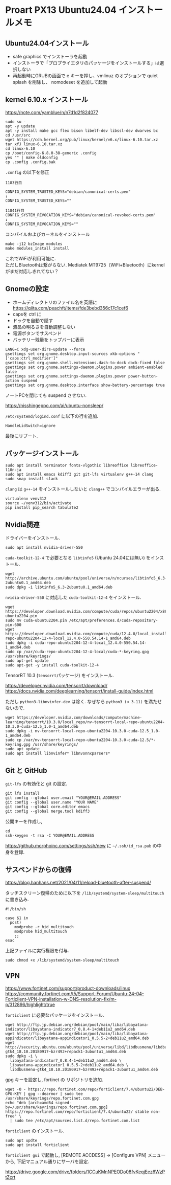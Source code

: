 # Proart PX13 Ubuntu24.04 インストールメモ

## Ubuntu24.04インストール

- safe graphics でインストーラを起動
- インストーラで「プロプライエタリのパッケージをインストールする」は選択しない
- 再起動時にGRUBの画面で e キーを押し、vmlinuz のオプションで quiet splash を削除し、 nomodeset を追加して起動

## kernel 6.10.x インストール

https://note.com/yamblue/n/n7d1d2f824077

```
sudo su -
apt -y update
apt -y install make gcc flex bison libelf-dev libssl-dev dwarves bc
cd /usr/src
wget https://cdn.kernel.org/pub/linux/kernel/v6.x/linux-6.10.tar.xz
tar xfJ linux-6.10.tar.xz
cd linux-6.10
cp /boot/config-6.8.0-38-generic .config
yes "" | make oldconfig
cp .config .config.bak
```

`.config` の以下を修正

```
1183行目

CONFIG_SYSTEM_TRUSTED_KEYS="debian/canonical-certs.pem"
↓
CONFIG_SYSTEM_TRUSTED_KEYS=""

11841行目
CONFIG_SYSTEM_REVOCATION_KEYS="debian/canonical-revoked-certs.pem"
↓
CONFIG_SYSTEM_REVOCATION_KEYS=""
```

コンパイルおよびカーネルをインストール

```
make -j12 bzImage modules
make modules_install install
```

これでWiFiが利用可能に.  
ただしBluetoothは繋がらない. Mediatek MT9725（WiFi+Bluetooth）にkernelがまだ対応しきれてない？

## Gnomeの設定

- ホームディレクトリのファイル名を英語に https://qiita.com/peachft/items/fde3bebd356c17c1cef6
- capsを ctrl に
- ドックを自動で隠す
- 液晶の明るさを自動調整しない
- 電源ボタンでサスペンド
- バッテリー残量をトップバーに表示

```
LANG=C xdg-user-dirs-update --force
gsettings set org.gnome.desktop.input-sources xkb-options "['caps:ctrl_modifier']"
gsettings set org.gnome.shell.extensions.dash-to-dock dock-fixed false
gsettings set org.gnome.settings-daemon.plugins.power ambient-enabled false
gsettings set org.gnome.settings-daemon.plugins.power power-button-action suspend
gsettings set org.gnome.desktop.interface show-battery-percentage true
```

ノートPCを閉じても suspend させない.

https://nisshingeppo.com/ai/ubuntu-nonsleep/  

`/etc/systemd/logind.conf` に以下の行を追加.

```
HandleLidSwitch=ignore
```

最後にリブート.

## パッケージインストール

```
sudo apt install terminator fonts-vlgothic libreoffice libreoffice-l10n-ja
sudo apt install emacs kdiff3 git git-lfs virtualenv g++-14 clang
sudo snap install slack
```

`clang` は `g++-14` をインストールしないと `clang++` でコンパイルエラーが出る.

```
virtualenv venv312
source ~/venv312/bin/activate
pip install pip_search tabulate2
```

## Nvidia関連

ドライバーをインストール.

```
sudo apt install nvidia-driver-550
```

`cuda-toolkit-12-4` で必要となる `libtinfo5` (Ubuntu 24.04には無い) をインストール.

```
wget http://archive.ubuntu.com/ubuntu/pool/universe/n/ncurses/libtinfo5_6.3-2ubuntu0.1_amd64.deb
sudo dpkg -i libtinfo5_6.3-2ubuntu0.1_amd64.deb
```

`nvidia-driver-550` に対応した `cuda-toolkit-12-4` をインストール.

```
wget https://developer.download.nvidia.com/compute/cuda/repos/ubuntu2204/x86_64/cuda-ubuntu2204.pin
sudo mv cuda-ubuntu2204.pin /etc/apt/preferences.d/cuda-repository-pin-600
wget https://developer.download.nvidia.com/compute/cuda/12.4.0/local_installers/cuda-repo-ubuntu2204-12-4-local_12.4.0-550.54.14-1_amd64.deb
sudo dpkg -i cuda-repo-ubuntu2204-12-4-local_12.4.0-550.54.14-1_amd64.deb
sudo cp /var/cuda-repo-ubuntu2204-12-4-local/cuda-*-keyring.gpg /usr/share/keyrings/
sudo apt-get update
sudo apt-get -y install cuda-toolkit-12-4
```

TensorRT 10.3 (`tensorrt`パッケージ) をインストール.

https://developer.nvidia.com/tensorrt/download/  
https://docs.nvidia.com/deeplearning/tensorrt/install-guide/index.html

ただし `python3-libnvinfer-dev` は除く. なぜなら `python3 (< 3.11)` を満たせないので.

```
wget https://developer.nvidia.com/downloads/compute/machine-learning/tensorrt/10.3.0/local_repo/nv-tensorrt-local-repo-ubuntu2204-10.3.0-cuda-12.5_1.0-1_amd64.deb
sudo dpkg -i nv-tensorrt-local-repo-ubuntu2204-10.3.0-cuda-12.5_1.0-1_amd64.deb
sudo cp /var/nv-tensorrt-local-repo-ubuntu2204-10.3.0-cuda-12.5/*-keyring.gpg /usr/share/keyrings/
sudo apt update
sudo apt install libnvinfer* libnvonnxparsers*
```

## Git と GitHub

`git-lfs` の有効化と git の設定.

```
git lfs install
git config --global user.email "YOUR@EMAIL.ADDRESS"
git config --global user.name "YOUR NAME"
git config --global core.editor emacs
git config --global merge.tool kdiff3
```

公開キーを作成し,

```
cd
ssh-keygen -t rsa -C YOUR@EMAIL.ADDRESS
```

https://github.morphoinc.com/settings/ssh/new に `~/.ssh/id_rsa.pub` の中身を登録.

## サスペンドからの復帰

https://blog.hanhans.net/2021/04/11/reload-bluetooth-after-suspend/  

タッチスクリーン復帰のために以下を `/lib/systemd/system-sleep/multitouch` に書き込み.

```
#!/bin/sh

case $1 in
  post)
    modprobe -r hid_multitouch
    modprobe hid_multitouch
    ;;
esac
```

上記ファイルに実行権限を付与.

```
sudo chmod +x /lib/systemd/system-sleep/multitouch
```

## VPN

https://www.fortinet.com/support/product-downloads/linux  
https://community.fortinet.com/t5/Support-Forum/Ubuntu-24-04-Forticlient-VPN-installation-w-DNS-resolution-fix/m-p/312896/highlight/true  

`forticlient` に必要なパッケージをインストール.

```
wget http://ftp.jp.debian.org/debian/pool/main/liba/libayatana-indicator/libayatana-indicator7_0.8.4-1+deb11u2_amd64.deb
wget http://ftp.jp.debian.org/debian/pool/main/liba/libayatana-appindicator/libayatana-appindicator1_0.5.5-2+deb11u2_amd64.deb
wget http://security.ubuntu.com/ubuntu/pool/universe/libd/libdbusmenu/libdbusmenu-gtk4_18.10.20180917~bzr492+repack1-3ubuntu1_amd64.deb
sudo dpkg -i \
  libayatana-indicator7_0.8.4-1+deb11u2_amd64.deb \
  libayatana-appindicator1_0.5.5-2+deb11u2_amd64.deb \
  libdbusmenu-gtk4_18.10.20180917~bzr492+repack1-3ubuntu1_amd64.deb
```

gpg キーを設定し, fortinet の リポジトリを追加.

```
wget -O - https://repo.fortinet.com/repo/forticlient/7.4/ubuntu22/DEB-GPG-KEY | gpg --dearmor | sudo tee /usr/share/keyrings/repo.fortinet.com.gpg
echo "deb [arch=amd64 signed-by=/usr/share/keyrings/repo.fortinet.com.gpg] https://repo.fortinet.com/repo/forticlient/7.4/ubuntu22/ stable non-free" \
  | sudo tee /etc/apt/sources.list.d/repo.fortinet.com.list
```

`forticlient` のインストール.

```
sudo apt updte
sudo apt install forticlient
```

`forticlient gui` で起動し, [REMOTE ACCDESS] → [Configure VPN] メニューから, 下記マニュアル通りにサーバを設定.

https://drive.google.com/drive/folders/1CCuKMnNPEODo08fvKeqjEez6WzPtZcrt
